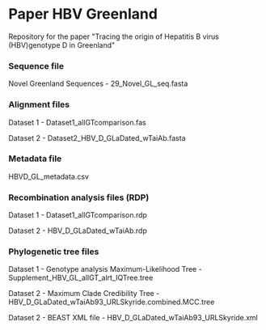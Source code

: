 # Paper HBV Greenland
Repository for the paper "Tracing the origin of Hepatitis B virus (HBV)genotype D in Greenland"

### Sequence file

Novel Greenland Sequences - 29_Novel_GL_seq.fasta

### Alignment files

Dataset 1 - Dataset1_allGTcomparison.fas

Dataset 2 - Dataset2_HBV_D_GLaDated_wTaiAb.fasta

### Metadata file

HBVD_GL_metadata.csv

### Recombination analysis files (RDP)

Dataset 1 - Dataset1_allGTcomparison.rdp

Dataset 2 - HBV_D_GLaDated_wTaiAb.rdp

### Phylogenetic tree files

Dataset 1 - Genotype analysis Maximum-Likelihood Tree - Supplement_HBV_GL_allGT_alrt_IQTree.tree

Dataset 2 - Maximum Clade Credibility Tree - HBV_D_GLaDated_wTaiAb93_URLSkyride.combined.MCC.tree

Dataset 2 - BEAST XML file - HBV_D_GLaDated_wTaiAb93_URLSkyride.xml
